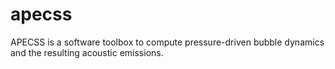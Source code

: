 # apecss
APECSS is a software toolbox to compute pressure-driven bubble dynamics and the resulting acoustic emissions. 
